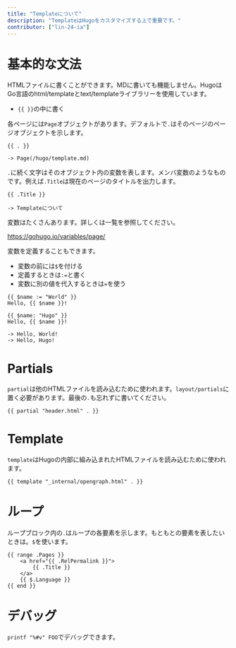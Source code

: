 ```yaml
---
title: "Templateについて"
description: "TemplateはHugoをカスタマイズする上で重要です。"
contributor: ["lin-24-ia"]
---
```


# 基本的な文法

HTMLファイルに書くことができます。MDに書いても機能しません。HugoはGo言語のhtml/templateとtext/templateライブラリーを使用しています。

- `{{ }}`の中に書く

各ページには`Page`オブジェクトがあります。デフォルトで`.`はそのページのページオブジェクトを示します。

```
{{ . }}

-> Page(/hugo/template.md)
```

`.`に続く文字はそのオブジェクト内の変数を表します。メンバ変数のようなものです。例えば`.Title`は現在のページのタイトルを出力します。

```
{{ .Title }}

-> Templateについて
```

変数はたくさんあります。詳しくは一覧を参照してください。

https://gohugo.io/variables/page/

変数を定義することもできます。

- 変数の前には`$`を付ける
- 定義するときは`:=`と書く
- 変数に別の値を代入するときは`=`を使う

```
{{ $name := "World" }}
Hello, {{ $name }}!

{{ $name: "Hugo" }}
Hello, {{ $name }}!

-> Hello, World!
-> Hello, Hugo!
```

# Partials

`partial`は他のHTMLファイルを読み込むために使われます。`layout/partials`に置く必要があります。最後の`.`も忘れずに書いてください。

```
{{ partial "header.html" . }}
```

# Template

`template`はHugoの内部に組み込まれたHTMLファイルを読み込むために使われます。

```
{{ template "_internal/opengraph.html" . }}
```

# ループ

ループブロック内の`.`はループの各要素を示します。もともとの要素を表したいときは。`$`を使います。

```
{{ range .Pages }}
    <a href="{{ .RelPermalink }}">
        {{ .Title }}
    </a>
    {{ $.Language }}
{{ end }}
```

# デバッグ

`printf "%#v" FOO`でデバッグできます。